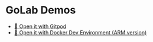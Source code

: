 # GoLab Demos

- [🍊 Open it with Gitpod](https://gitpod.io/#https://github.com/bots-garden/golab-2023)
- [🐳 Open it with Docker Dev Environment (ARM version)](https://open.docker.com/dashboard/dev-envs?url=https://github.com/bots-garden/golab-2023/tree/main)

